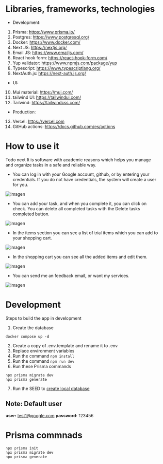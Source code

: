 # Libraries, frameworks, technologies
-	Development:
1.	Prisma: https://www.prisma.io/ 
2.	Postgres: https://www.postgresql.org/ 
3.	Docker: https://www.docker.com/ 
4.	Next JS: https://nextjs.org/ 
5.	Email JS: https://www.emailjs.com/ 
6.	React hook form: https://react-hook-form.com/ 
7.	Yup validator: https://www.npmjs.com/package/yup 
8.	Typescript: https://www.typescriptlang.org/ 
9.	NextAuth.js: https://next-auth.js.org/ 
-	UI:
10.	Mui material: https://mui.com/ 
11.	tailwind UI: https://tailwindui.com/ 
12.	Tailwind: https://tailwindcss.com/ 
-	Production:
13.	Vercel: https://vercel.com
14.	GitHub actions: https://docs.github.com/es/actions 

# How to use it
Todo next It is software with academic reasons which helps you manage and organize tasks in a safe and reliable way.

- You can log in with your Google account, github, or by entering your credentials. If you do not have credentials, the system will create a user for you.

![imagen](https://github.com/wilmer-energy/next_test/assets/96258090/1769294c-7c0c-4168-8319-3a99690087cb)

- You can add your task, and when you complete it, you can click on check. You can delete all completed tasks with the Delete tasks completed button.

![imagen](https://github.com/wilmer-energy/next_test/assets/96258090/41c2d576-5524-49e8-815c-f74c169219ac)

- In the items section you can see a list of trial items which you can add to your shopping cart.

![imagen](https://github.com/wilmer-energy/next_test/assets/96258090/5956dc66-385a-4129-a1d4-d7df00c9ad2d)

- In the shopping cart you can see all the added items and edit them.

![imagen](https://github.com/wilmer-energy/next_test/assets/96258090/06f63dd8-bd06-4f86-9a70-c771588349a2)

- You can send me an feedback email, or want my services.

![imagen](https://github.com/wilmer-energy/next_test/assets/96258090/30e36821-fbec-4674-a96f-82eb00def573)

# Development
Steps to build the app in development


1. Create the database
```
docker compose up -d
```

2. Create a copy of .env.template and rename it to .env
3. Replace environment variables
4. Run the command ```npm install```
5. Run the command ```npm run dev```
6. Run these Prisma commands
```
npx prisma migrate dev
npx prisma generate
```
7. Run the SEED to [create local database](localhost:3000/api/seed)


## Note: Default user
__user:__  test1@google.com
__password:__ 123456


# Prisma commnads
```
npx prisma init
npx prisma migrate dev
npx prisma generate
